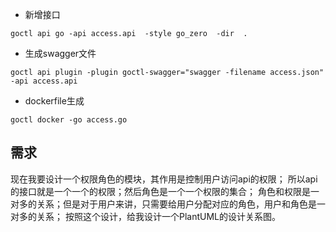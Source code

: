 - 新增接口

```shell
goctl api go -api access.api  -style go_zero  -dir  .
`````

- 生成swagger文件
```shell
goctl api plugin -plugin goctl-swagger="swagger -filename access.json" -api access.api
```

- dockerfile生成
```shell
goctl docker -go access.go
```


## 需求
现在我要设计一个权限角色的模块，其作用是控制用户访问api的权限；
所以api的接口就是一个一个的权限；然后角色是一个一个权限的集合；
角色和权限是一对多的关系；但是对于用户来讲，只需要给用户分配对应的角色，用户和角色是一对多的关系；
按照这个设计，给我设计一个PlantUML的设计关系图。